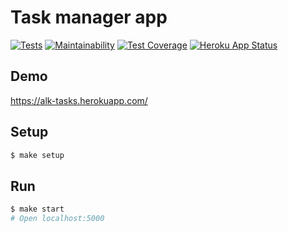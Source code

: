 # Task manager app

[![Tests](https://github.com/AlexandrKoliukh/backend-project-lvl4/workflows/Node%20CI/badge.svg)](https://github.com/hexlet-boilerplates/fastify-nodejs-application/actions)
[![Maintainability](https://api.codeclimate.com/v1/badges/e3da255bc4f555593e79/maintainability)](https://codeclimate.com/github/AlexandrKoliukh/backend-project-lvl4/maintainability)
[![Test Coverage](https://api.codeclimate.com/v1/badges/e3da255bc4f555593e79/test_coverage)](https://codeclimate.com/github/AlexandrKoliukh/backend-project-lvl4/test_coverage)
[![Heroku App Status](http://heroku-shields.herokuapp.com/alk-tasks)](https://alk-tasks.herokuapp.com)

## Demo

https://alk-tasks.herokuapp.com/

## Setup

```sh
$ make setup
```

## Run

```sh
$ make start
# Open localhost:5000
```
